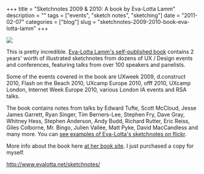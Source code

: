 +++
title = "Sketchnotes 2009 & 2010: A book by Eva-Lotta Lamm"
description = ""
tags = ["events", "sketch notes", "sketching"]
date = "2011-02-07"
categories = ["blog"]
slug = "sketchnotes-2009-2010-book-eva-lotta-lamm"
+++



  <div class="notebook-screenshot"><a href="http://www.evalotta.net/sketchnotes/"><img src="//media.konigi.com/bluga/wt4d5072685bd0e_large.jpg"/></a></div><p>This is pretty incredible. <a href="http://www.evalotta.net/sketchnotes/">Eva-Lotta Lamm's self-published book</a> contains 2 years' worth of illustrated sketchnotes from dozens of UX / Design events and conferences, featuring talks from over 100 speakers and panelists.</p>

<p>Some of the events covered in the book are UXweek 2009, d.construct 2010, Flash on the Beach 2010, UXcamp Europe 2010, offf 2010, UXcamp London, Internet Week Europe 2010, various London IA events and RSA talks.</p>

<p>The book contains notes from talks by Edward Tufte, Scott McCloud, Jesse James Garrett, Ryan Singer, Tim Berners-Lee, Stephen Fry, Dave Gray, Whitney Hess, Stephen Anderson, Andy Budd, Richard Rutter, Eric Reiss, Giles Colborne, Mr. Bingo, Julien Vallée, Matt Pyke, David MacCandless and many more. You can <a href="http://www.flickr.com/photos/evalottchen/sets/72157607235674386/with/5349497683/">see examples of Eva-Lotta's sketchnotes on flickr</a>.</p>

<p>More info about the book here <a href="http://www.evalotta.net/sketchnotes/">at her book site</a>. I just purchased a copy for myself.</p>

    
  <a href="http://www.evalotta.net/sketchnotes/">http://www.evalotta.net/sketchnotes/</a>
